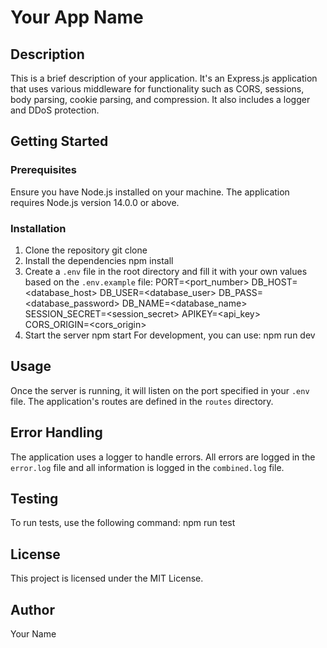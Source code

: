 # Your App Name

## Description

This is a brief description of your application. It's an Express.js application that uses various middleware for functionality such as CORS, sessions, body parsing, cookie parsing, and compression. It also includes a logger and DDoS protection.

## Getting Started

### Prerequisites

Ensure you have Node.js installed on your machine. The application requires Node.js version 14.0.0 or above.

### Installation

1. Clone the repository
git clone <your-repo-link>
2. Install the dependencies
npm install
3. Create a `.env` file in the root directory and fill it with your own values based on the `.env.example` file:
PORT=<port_number>
DB_HOST=<database_host>
DB_USER=<database_user>
DB_PASS=<database_password>
DB_NAME=<database_name>
SESSION_SECRET=<session_secret>
APIKEY=<api_key>
CORS_ORIGIN=<cors_origin>
4. Start the server
npm start
For development, you can use:
npm run dev

## Usage

Once the server is running, it will listen on the port specified in your `.env` file. The application's routes are defined in the `routes` directory.

## Error Handling

The application uses a logger to handle errors. All errors are logged in the `error.log` file and all information is logged in the `combined.log` file.

## Testing

To run tests, use the following command:
npm run test

## License

This project is licensed under the MIT License.

## Author

Your Name
